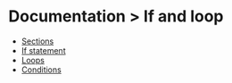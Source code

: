 # Documentation > If and loop

- [Sections](00_sections.md)
- [If statement](01_if_statement.md)
- [Loops](02_while_loop.md)
- [Conditions](03_conditions.md)
